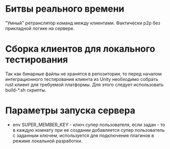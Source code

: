 # Битвы реального времени

"Умный" ретранслятор команд между клиентами. Фактически p2p без прикладной логике на сервере.

# Сборка клиентов для локального тестирования

Так как бинарные файлы не хранятся в репозитории, то перед началом интеграционного тестирования клиента из Unity
необходимо собрать rust клиент для требуемой платформы. Для этого следует использовать build-*.sh скрипты.

# Параметры запуска сервера

- env SUPER_MEMBER_KEY - ключ супер пользователя, если задан - то в каждую комнату при ее создании добавляется супер
  пользователь с заданным ключем, используется для подключения плагинов в режиме локальной разработки.
